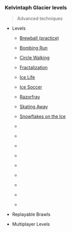 ### Kelvintaph Glacier levels

> Advanced techniques

+ Levels
    + [Brewball (practice)](487-Brewball/)
    + [Bombing Run](489-Bombing_Run/)
    + [Circle Walking](483-Circle_Walking/)
    + [Fractalization](490-Fractalization/)
    + [Ice Life](488-Ice_Life/)
    + [Ice Soccer](486-Ice_Soccer/)
    + [Razorfray](491-Razorfray/)
    + [Skating Away](484-Skating_Away/)
    + [Snowflakes on the Ice](485-Snowflakes_on_the_Ice/)

    + [](492-/)
    + [](493-/)
    + [](494-/)
    + [](495-/)
    + [](496-/)
    + [](497-/)
    + [](498-/)
    + [](499-/)
    + [](500-/)

+ Replayable Brawls

+ Multiplayer Levels
